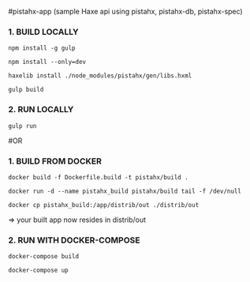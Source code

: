 #pistahx-app 
(sample Haxe api using pistahx, pistahx-db, pistahx-spec)

### 1. BUILD LOCALLY


```
npm install -g gulp

npm install --only=dev

haxelib install ./node_modules/pistahx/gen/libs.hxml

gulp build

```

### 2. RUN LOCALLY

```
gulp run

```

#OR

### 1. BUILD FROM DOCKER

```
docker build -f Dockerfile.build -t pistahx/build .

docker run -d --name pistahx_build pistahx/build tail -f /dev/null

docker cp pistahx_build:/app/distrib/out ./distrib/out

```
=> your built app now resides in distrib/out

### 2. RUN WITH DOCKER-COMPOSE

```
docker-compose build

docker-compose up

```



